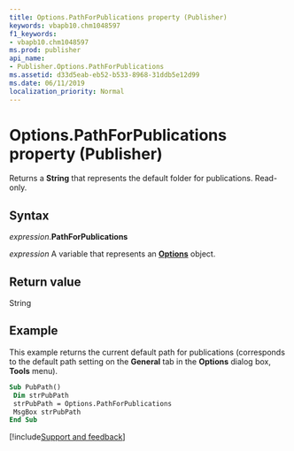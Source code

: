 ```yaml
---
title: Options.PathForPublications property (Publisher)
keywords: vbapb10.chm1048597
f1_keywords:
- vbapb10.chm1048597
ms.prod: publisher
api_name:
- Publisher.Options.PathForPublications
ms.assetid: d33d5eab-eb52-b533-8968-31ddb5e12d99
ms.date: 06/11/2019
localization_priority: Normal
---
```



# Options.PathForPublications property (Publisher)

Returns a **String** that represents the default folder for publications. Read-only.


## Syntax

_expression_.**PathForPublications**

_expression_ A variable that represents an **[Options](Publisher.Options.md)** object.


## Return value

String


## Example

This example returns the current default path for publications (corresponds to the default path setting on the **General** tab in the **Options** dialog box, **Tools** menu).

```vb
Sub PubPath() 
 Dim strPubPath 
 strPubPath = Options.PathForPublications 
 MsgBox strPubPath 
End Sub
```

[!include[Support and feedback](~/includes/feedback-boilerplate.md)]